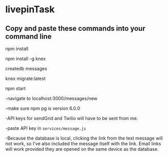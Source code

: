 # livepinTask


## Copy and paste these commands into your command line
npm install

npm install -g knex

createdb messages

knex migrate:latest

npm start

-navigate to localhost:3000/messages/new

-make sure npm pg is version 6.0.0

-API keys for sendGrid and Twilio will have to be sent from me.

-paste API key in `services/message.js`

-Because the database is local, clicking the link from the text message will not work, so I've also included the message itself with the link.
Email links will work provided they are opened on the same device as the database.
